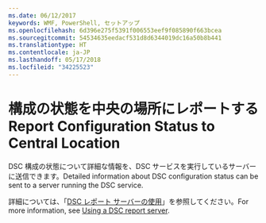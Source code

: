 ```yaml
---
ms.date: 06/12/2017
keywords: WMF, PowerShell, セットアップ
ms.openlocfilehash: 6d396e275f5391f006553eef9f085890f663bcea
ms.sourcegitcommit: 54534635eedacf531d8d6344019dc16a50b8b441
ms.translationtype: HT
ms.contentlocale: ja-JP
ms.lasthandoff: 05/17/2018
ms.locfileid: "34225523"
---
```

# <a name="report-configuration-status-to-central-location"></a><span data-ttu-id="ac503-102">構成の状態を中央の場所にレポートする</span><span class="sxs-lookup"><span data-stu-id="ac503-102">Report Configuration Status to Central Location</span></span>

<span data-ttu-id="ac503-103">DSC 構成の状態について詳細な情報を、DSC サービスを実行しているサーバーに送信できます。</span><span class="sxs-lookup"><span data-stu-id="ac503-103">Detailed information about DSC configuration status can be sent to a server running the DSC service.</span></span>

<span data-ttu-id="ac503-104">詳細については、「[DSC レポート サーバーの使用](https://msdn.microsoft.com/powershell/dsc/reportserver)」を参照してください。</span><span class="sxs-lookup"><span data-stu-id="ac503-104">For more information, see [Using a DSC report server](https://msdn.microsoft.com/powershell/dsc/reportserver).</span></span>
